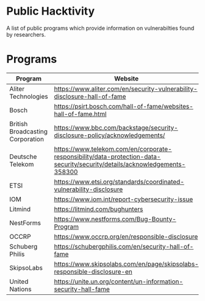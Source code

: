 # Public Hacktivity

A list of public programs which provide information on vulnerabilties found by researchers.

# Programs
| Program | Website |
|--------------|-----------|
| Aliter Technologies | https://www.aliter.com/en/security-vulnerability-disclosure-hall-of-fame |
| Bosch | https://psirt.bosch.com/hall-of-fame/websites-hall-of-fame.html |
| British Broadcasting Corporation | https://www.bbc.com/backstage/security-disclosure-policy/acknowledgements/ |
| Deutsche Telekom | https://www.telekom.com/en/corporate-responsibility/data-protection-data-security/security/details/acknowledgements-358300 |
| ETSI | https://www.etsi.org/standards/coordinated-vulnerability-disclosure |
| IOM | https://www.iom.int/report-cybersecurity-issue |
| Litmind | https://litmind.com/bughunters |
| NestForms | https://www.nestforms.com/Bug-Bounty-Program |
| OCCRP | https://www.occrp.org/en/responsible-disclosure |
| Schuberg Philis | https://schubergphilis.com/en/security-hall-of-fame |
| SkipsoLabs | https://www.skipsolabs.com/en/page/skipsolabs-responsible-disclosure-en |
| United Nations | https://unite.un.org/content/un-information-security-hall-fame |
